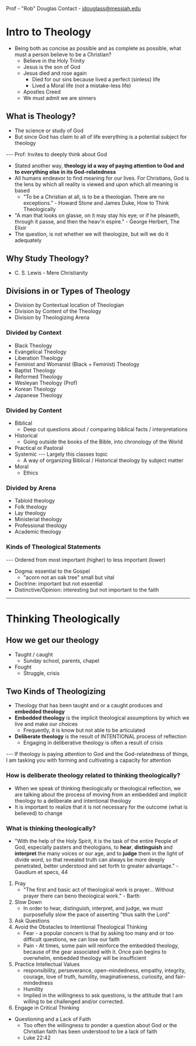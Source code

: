 Prof - "Rob" Douglas 
Contact - jdouglass@messiah.edu

# Intro to Theology
- Being both as concise as possible and as complete as possible, what must a person believe to be a Christian?
	- Believe in the Holy Trinity
	- Jesus is the son of God
	- Jesus died and rose again
		- Died for our sins because lived a perfect (sinless) life
		- Lived a Moral life (not a mistake-less life)
	- Apostles Creed 
	- We must admit we are sinners 

## What is Theology?
- The science or study of God
- But since God has claim to all of life everything is a potential subject for theology

--- Prof: Invites to deeply think about God

- Stated another way, **theology id a way of paying attention to God and to everything else in its God-relatedness**
- All humans endeavor to find meaning for our lives. For Christians, God is the lens by which all reality is viewed and upon which all meaning is based
	- "To be a Christian at all, is to be a theologian. There are no exceptions." - Howard Stone and James Duke, How to Think Theologically
- "A man that looks on glasse, on it may stay his eye; or if he pleaseth, through it passe, and then the heav'n espire." - George Herbert, The Elixir
- The question, is not whether we will theologize, but will we do it adequately 

## Why Study Theology? 
- C. S. Lewis - Mere Christianity

## Divisions in or Types of Theology
- Division by Contextual location of Theologian
- Division by Content of the Theology
- Division by Theologizing Arena

### Divided by Context
- Black Theology
- Evangelical Theology
- Liberation Theology
- Feminist and Womanist (Black + Feminist) Theology
- Baptist Theology
- Reformed Theology
- Wesleyan Theology (Prof)
- Korean Theology
- Japanese Theology

### Divided by Content
- Biblical
	- Deep cut questions about / comparing biblical facts / interpretations 
- Historical
	- Going outside the books of the Bible, into chronology of the World
- Practical or Pastoral
- Systemic
	--- Largely this classes topic
	- A way of organizing Biblical / Historical theology by subject matter 
- Moral
	- Ethics 

### Divided by Arena
- Tabloid theology
- Folk theology
- Lay theology
- Ministerial theology
- Professional theology
- Academic theology

### Kinds of Theological Statements
--- Ordered from most important (higher) to less important (lower)
- Dogma: essential to the Gospel
	- "acorn not an oak tree" small but vital
- Doctrine: important but not essential
- Distinctive/Opinion: interesting but not important to the faith


---
# Thinking Theologically 

## How we get our theology
- Taught / caught
	- Sunday school, parents, chapel
- Fought
	- Struggle, crisis

## Two Kinds of Theologizing 
- Theology that has been taught and or a caught produces and **embedded theology**
- **Embedded theology** is the implicit theological assumptions by which we live and make our choices
	- Frequently, it is know but not able to be articulated
- **Deliberate theology** is the result of INTENTIONAL process of reflection
	- Engaging in deliberative theology is often a result of crisis

--- If theology is paying attention to God and the God-relatedness of things, I am tasking you with forming and cultivating a capacity for attention

### How is deliberate theology related to thinking theologically?
- When we speak of thinking theologically or theological reflection, we are talking about the process of moving from an embedded and implicit theology to a deliberate and intentional theology
- It is important to realize that it is not necessary for the outcome (what is believed) to change

### What is thinking theologically?
- "With the help of the Holy Spirit, it is the task of the entire People of God, especially pasters and theologians, to **hear**, **distinguish** and **interpret** the many voices or our age, and to **judge** them in the light of divide word, so that revealed truth can always be more deeply penetrated, better understood and set forth to greater advantage." - Gaudium et specs, 44

1. Pray
	- "The first and basic act of theological work is prayer... Without prayer there can beno theological work." - Barth
2. Slow Down
	- In order to hear, distinguish, interpret, and judge, we must purposefully slow the pace of asserting "thus saith the Lord"
3. Ask Questions
4. Avoid the Obstacles to Intentional Theological Thinking
	- Fear - a popular concern is that by asking too many and or too difficult questions, we can lose our faith
	- Pain - At times, some pain will reinforce the embedded theology, because of the gear associated with it. Once pain begins to overwhelm, embedded theology will be insufficient
5. Practice Intellectual Values
	- responsibility, perseverance, open-mindedness, empathy, integrity, courage, love of truth, humility, imaginativeness, curiosity, and fair-mindedness  
	- Humility 
	- Implied in the willingness to ask questions, is the attitude that I am willing to be challenged and/or corrected.
6. Engage in Critical Thinking

- Questioning and a Lack of Faith
	- Too often the willingness to ponder a question about God or the Christian faith has been understood to be a lack of faith
	- Luke 22:42

